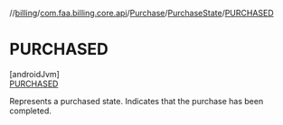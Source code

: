 //[billing](../../../../../index.md)/[com.faa.billing.core.api](../../../index.md)/[Purchase](../../index.md)/[PurchaseState](../index.md)/[PURCHASED](index.md)

# PURCHASED

[androidJvm]\
[PURCHASED](index.md)

Represents a purchased state. Indicates that the purchase has been completed.
